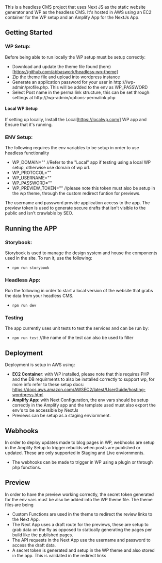 This is a headless CMS project that uses Next JS as the static website generator and WP as the headless CMS. It's hosted in AWS using an EC2 container for the WP setup and an Amplify App for the NextJs App.

## Getting Started

### WP Setup:
Before being able to run locally the WP setup must be setup correctly:
- Download and update the theme file found (here)[https://github.com/abbaswork/headless-wp-theme]
- Zip the theme file and upload into wordpress instance
- Generate an application password for your user in http://<your-wordpress-url>/wp-admin/profile.php. This will be added to the env as WP_PASSWORD
- Select Post name in the perma link structure, this can be set through settings at http://<your-wordpress-url>/wp-admin/options-permalink.php

#### Local WP Setup
If setting up locally, Install the Local[https://localwp.com/] WP app and Ensure that it's running.

### ENV Setup:
The following requires the env variables to be setup in order to use headless functionality
- WP_DOMAIN="<name of wp domain>" //Refer to the "Local" app if testing using a local WP setup, otherwise use domain of wp url.
- WP_PROTOCOL="<http or https>"
- WP_USERNAME="<email or username for wp user>"
- WP_PASSWORD="<generated in wp application password for the wp user above>"
- WP_PREVIEW_TOKEN="<generate a secure token>" //please note this token must also be setup in the wp theme, through the custom redirect funtion for previews.

The username and password provide application access to the app. The preview token is used to generate secure drafts that isn't visible to the public and isn't crawlable by SEO.

## Running the APP

### Storybook:
Storybook is used to manage the design system and house the components used in the site. To run it, use the following:
- `npm run storybook`

### Headless App:
Run the following in order to start a local version of the website that grabs the data from your headless CMS.
- `npm run dev`

### Testing
The app currently uses unit tests to test the services and can be run by:
- `npm run test` //the name of the test can also be used to filter

## Deployment

Deployment is setup in AWS using:
- **EC2 Container**: with WP installed, please note that this requires PHP and the DB requirments to also be installed correctly to support wp, for more info refer to these setup docs: https://docs.aws.amazon.com/AWSEC2/latest/UserGuide/hosting-wordpress.html
- **Amplify App**: with Next Configuration, the env vars should be setup correctly in the Amplify app and the template used must also export the env's to be accessible by NextJs
- Previews can be setup as a staging enviornment.

## Webhooks

In order to deploy updates made to blog pages in WP, webhooks are setup in the Amplify Setup to trigger rebuilds when posts are published or updated. These are only supported in Staging and Live enviornments.
- The webhooks can be made to trigger in WP using a plugin or through php functions.

## Preview

In order to have the preview working correctly, the secret token generated for the env vars must be also be added into the WP theme file. The theme files are being

- Custom Functions are used in the theme to redirect the review links to the Next App.
- The Next App uses a draft route for the previews, these are setup to grab data on the fly as opposed to statically generating the pages per build like the published pages.
- The API requests in the Next App use the username and password to access the draft data.
- A secret token is generated and setup in the WP theme and also stored in the app. This is validated in the redirect links
